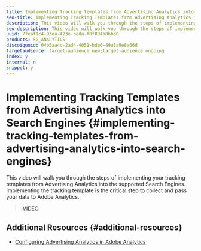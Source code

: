 ```yaml
---
title: Implementing Tracking Templates from Advertising Analytics into Search Engines
seo-title: Implementing Tracking Templates from Advertising Analytics into Search Engines
description: This video will walk you through the steps of implementing your tracking templates from Advertising Analytics into the supported Search Engines. Implementing the tracking template is the critical step to collect and pass your data to Adobe Analytics.
seo-description: This video will walk you through the steps of implementing your tracking templates from Advertising Analytics into the supported Search Engines. Implementing the tracking template is the critical step to collect and pass your data to Adobe Analytics.
uuid: 7feaf1c4-93ea-423e-beda-f0f894a06b30
products: SG_ANALYTICS
discoiquuid: 04b5aa4c-2ad4-4051-bde6-49a8a9e8a66d
targetaudience: target-audience new;target-audience ongoing
index: y
internal: n
snippet: y
---
```


# Implementing Tracking Templates from Advertising Analytics into Search Engines {#implementing-tracking-templates-from-advertising-analytics-into-search-engines}

This video will walk you through the steps of implementing your tracking templates from Advertising Analytics into the supported Search Engines. Implementing the tracking template is the critical step to collect and pass your data to Adobe Analytics.

>[!VIDEO](https://video.tv.adobe.com/v/23120/?quality=12)

## Additional Resources {#additional-resources}

* [Configuring Advertising Analytics in Adobe Analytics](https://helpx.adobe.com/analytics/kt/using/advertising-analytics-feature-video-configure.html)